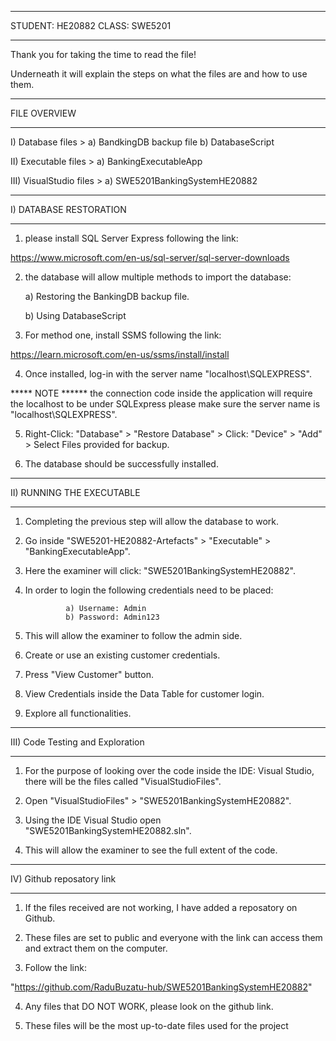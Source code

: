 ****************
STUDENT: HE20882
CLASS: SWE5201
****************

Thank you for taking the time to read the file! 

Underneath it will explain the steps on what the files are and how to use them.

****************
FILE OVERVIEW
****************

I) Database files > a) BandkingDB backup file
		    b) DatabaseScript 


II) Executable files > a) BankingExecutableApp


III) VisualStudio files > a) SWE5201BankingSystemHE20882

****************
I) DATABASE RESTORATION 
****************

1. please install SQL Server Express following the link:

https://www.microsoft.com/en-us/sql-server/sql-server-downloads

2. the database will allow multiple methods to import the database:
		
	a) Restoring the BankingDB backup file.
	
	b) Using DatabaseScript

3. For method one, install SSMS following the link:

https://learn.microsoft.com/en-us/ssms/install/install

4. Once installed, log-in with the server name "localhost\SQLEXPRESS".

***** NOTE ****** the connection code inside the application will require the localhost to be under SQLExpress
		  please make sure the server name is "localhost\SQLEXPRESS".

5. Right-Click: "Database" > "Restore Database" > Click: "Device" > "Add" > Select Files provided for backup.

6. The database should be successfully installed.

****************
II) RUNNING THE EXECUTABLE 
****************

1. Completing the previous step will allow the database to work.

2. Go inside "SWE5201-HE20882-Artefacts" > "Executable" > "BankingExecutableApp".

3. Here the examiner will click: "SWE5201BankingSystemHE20882".

4. In order to login the following credentials need to be placed:
				
				a) Username: Admin
				b) Password: Admin123

5. This will allow the examiner to follow the admin side.

6. Create or use an existing customer credentials.

7. Press "View Customer" button.

8. View Credentials inside the Data Table for customer login.

9. Explore all functionalities.

****************
III) Code Testing and Exploration
****************

1. For the purpose of looking over the code inside the IDE: Visual Studio, there will be the files called "VisualStudioFiles".

2. Open "VisualStudioFiles" > "SWE5201BankingSystemHE20882".

3. Using the IDE Visual Studio open "SWE5201BankingSystemHE20882.sln".

4. This will allow the examiner to see the full extent of the code.

****************
IV) Github reposatory link 
****************

1. If the files received are not working, I have added a reposatory on Github.

2. These files are set to public and everyone with the link can access them and extract them on the computer.

3. Follow the link:

"https://github.com/RaduBuzatu-hub/SWE5201BankingSystemHE20882"

4. Any files that DO NOT WORK, please look on the github link. 

5. These files will be the most up-to-date files used for the project
